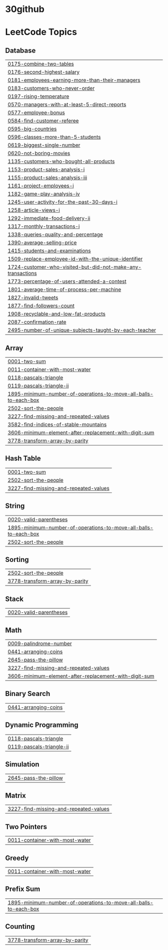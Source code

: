 # 30github
<!---LeetCode Topics Start-->
# LeetCode Topics
## Database
|  |
| ------- |
| [0175-combine-two-tables](https://github.com/Miregia-Aigerim/30github/tree/master/0175-combine-two-tables) |
| [0176-second-highest-salary](https://github.com/Miregia-Aigerim/30github/tree/master/0176-second-highest-salary) |
| [0181-employees-earning-more-than-their-managers](https://github.com/Miregia-Aigerim/30github/tree/master/0181-employees-earning-more-than-their-managers) |
| [0183-customers-who-never-order](https://github.com/Miregia-Aigerim/30github/tree/master/0183-customers-who-never-order) |
| [0197-rising-temperature](https://github.com/Miregia-Aigerim/30github/tree/master/0197-rising-temperature) |
| [0570-managers-with-at-least-5-direct-reports](https://github.com/Miregia-Aigerim/30github/tree/master/0570-managers-with-at-least-5-direct-reports) |
| [0577-employee-bonus](https://github.com/Miregia-Aigerim/30github/tree/master/0577-employee-bonus) |
| [0584-find-customer-referee](https://github.com/Miregia-Aigerim/30github/tree/master/0584-find-customer-referee) |
| [0595-big-countries](https://github.com/Miregia-Aigerim/30github/tree/master/0595-big-countries) |
| [0596-classes-more-than-5-students](https://github.com/Miregia-Aigerim/30github/tree/master/0596-classes-more-than-5-students) |
| [0619-biggest-single-number](https://github.com/Miregia-Aigerim/30github/tree/master/0619-biggest-single-number) |
| [0620-not-boring-movies](https://github.com/Miregia-Aigerim/30github/tree/master/0620-not-boring-movies) |
| [1135-customers-who-bought-all-products](https://github.com/Miregia-Aigerim/30github/tree/master/1135-customers-who-bought-all-products) |
| [1153-product-sales-analysis-i](https://github.com/Miregia-Aigerim/30github/tree/master/1153-product-sales-analysis-i) |
| [1155-product-sales-analysis-iii](https://github.com/Miregia-Aigerim/30github/tree/master/1155-product-sales-analysis-iii) |
| [1161-project-employees-i](https://github.com/Miregia-Aigerim/30github/tree/master/1161-project-employees-i) |
| [1182-game-play-analysis-iv](https://github.com/Miregia-Aigerim/30github/tree/master/1182-game-play-analysis-iv) |
| [1245-user-activity-for-the-past-30-days-i](https://github.com/Miregia-Aigerim/30github/tree/master/1245-user-activity-for-the-past-30-days-i) |
| [1258-article-views-i](https://github.com/Miregia-Aigerim/30github/tree/master/1258-article-views-i) |
| [1292-immediate-food-delivery-ii](https://github.com/Miregia-Aigerim/30github/tree/master/1292-immediate-food-delivery-ii) |
| [1317-monthly-transactions-i](https://github.com/Miregia-Aigerim/30github/tree/master/1317-monthly-transactions-i) |
| [1338-queries-quality-and-percentage](https://github.com/Miregia-Aigerim/30github/tree/master/1338-queries-quality-and-percentage) |
| [1390-average-selling-price](https://github.com/Miregia-Aigerim/30github/tree/master/1390-average-selling-price) |
| [1415-students-and-examinations](https://github.com/Miregia-Aigerim/30github/tree/master/1415-students-and-examinations) |
| [1509-replace-employee-id-with-the-unique-identifier](https://github.com/Miregia-Aigerim/30github/tree/master/1509-replace-employee-id-with-the-unique-identifier) |
| [1724-customer-who-visited-but-did-not-make-any-transactions](https://github.com/Miregia-Aigerim/30github/tree/master/1724-customer-who-visited-but-did-not-make-any-transactions) |
| [1773-percentage-of-users-attended-a-contest](https://github.com/Miregia-Aigerim/30github/tree/master/1773-percentage-of-users-attended-a-contest) |
| [1801-average-time-of-process-per-machine](https://github.com/Miregia-Aigerim/30github/tree/master/1801-average-time-of-process-per-machine) |
| [1827-invalid-tweets](https://github.com/Miregia-Aigerim/30github/tree/master/1827-invalid-tweets) |
| [1877-find-followers-count](https://github.com/Miregia-Aigerim/30github/tree/master/1877-find-followers-count) |
| [1908-recyclable-and-low-fat-products](https://github.com/Miregia-Aigerim/30github/tree/master/1908-recyclable-and-low-fat-products) |
| [2087-confirmation-rate](https://github.com/Miregia-Aigerim/30github/tree/master/2087-confirmation-rate) |
| [2495-number-of-unique-subjects-taught-by-each-teacher](https://github.com/Miregia-Aigerim/30github/tree/master/2495-number-of-unique-subjects-taught-by-each-teacher) |
## Array
|  |
| ------- |
| [0001-two-sum](https://github.com/Miregia-Aigerim/30github/tree/master/0001-two-sum) |
| [0011-container-with-most-water](https://github.com/Miregia-Aigerim/30github/tree/master/0011-container-with-most-water) |
| [0118-pascals-triangle](https://github.com/Miregia-Aigerim/30github/tree/master/0118-pascals-triangle) |
| [0119-pascals-triangle-ii](https://github.com/Miregia-Aigerim/30github/tree/master/0119-pascals-triangle-ii) |
| [1895-minimum-number-of-operations-to-move-all-balls-to-each-box](https://github.com/Miregia-Aigerim/30github/tree/master/1895-minimum-number-of-operations-to-move-all-balls-to-each-box) |
| [2502-sort-the-people](https://github.com/Miregia-Aigerim/30github/tree/master/2502-sort-the-people) |
| [3227-find-missing-and-repeated-values](https://github.com/Miregia-Aigerim/30github/tree/master/3227-find-missing-and-repeated-values) |
| [3582-find-indices-of-stable-mountains](https://github.com/Miregia-Aigerim/30github/tree/master/3582-find-indices-of-stable-mountains) |
| [3606-minimum-element-after-replacement-with-digit-sum](https://github.com/Miregia-Aigerim/30github/tree/master/3606-minimum-element-after-replacement-with-digit-sum) |
| [3778-transform-array-by-parity](https://github.com/Miregia-Aigerim/30github/tree/master/3778-transform-array-by-parity) |
## Hash Table
|  |
| ------- |
| [0001-two-sum](https://github.com/Miregia-Aigerim/30github/tree/master/0001-two-sum) |
| [2502-sort-the-people](https://github.com/Miregia-Aigerim/30github/tree/master/2502-sort-the-people) |
| [3227-find-missing-and-repeated-values](https://github.com/Miregia-Aigerim/30github/tree/master/3227-find-missing-and-repeated-values) |
## String
|  |
| ------- |
| [0020-valid-parentheses](https://github.com/Miregia-Aigerim/30github/tree/master/0020-valid-parentheses) |
| [1895-minimum-number-of-operations-to-move-all-balls-to-each-box](https://github.com/Miregia-Aigerim/30github/tree/master/1895-minimum-number-of-operations-to-move-all-balls-to-each-box) |
| [2502-sort-the-people](https://github.com/Miregia-Aigerim/30github/tree/master/2502-sort-the-people) |
## Sorting
|  |
| ------- |
| [2502-sort-the-people](https://github.com/Miregia-Aigerim/30github/tree/master/2502-sort-the-people) |
| [3778-transform-array-by-parity](https://github.com/Miregia-Aigerim/30github/tree/master/3778-transform-array-by-parity) |
## Stack
|  |
| ------- |
| [0020-valid-parentheses](https://github.com/Miregia-Aigerim/30github/tree/master/0020-valid-parentheses) |
## Math
|  |
| ------- |
| [0009-palindrome-number](https://github.com/Miregia-Aigerim/30github/tree/master/0009-palindrome-number) |
| [0441-arranging-coins](https://github.com/Miregia-Aigerim/30github/tree/master/0441-arranging-coins) |
| [2645-pass-the-pillow](https://github.com/Miregia-Aigerim/30github/tree/master/2645-pass-the-pillow) |
| [3227-find-missing-and-repeated-values](https://github.com/Miregia-Aigerim/30github/tree/master/3227-find-missing-and-repeated-values) |
| [3606-minimum-element-after-replacement-with-digit-sum](https://github.com/Miregia-Aigerim/30github/tree/master/3606-minimum-element-after-replacement-with-digit-sum) |
## Binary Search
|  |
| ------- |
| [0441-arranging-coins](https://github.com/Miregia-Aigerim/30github/tree/master/0441-arranging-coins) |
## Dynamic Programming
|  |
| ------- |
| [0118-pascals-triangle](https://github.com/Miregia-Aigerim/30github/tree/master/0118-pascals-triangle) |
| [0119-pascals-triangle-ii](https://github.com/Miregia-Aigerim/30github/tree/master/0119-pascals-triangle-ii) |
## Simulation
|  |
| ------- |
| [2645-pass-the-pillow](https://github.com/Miregia-Aigerim/30github/tree/master/2645-pass-the-pillow) |
## Matrix
|  |
| ------- |
| [3227-find-missing-and-repeated-values](https://github.com/Miregia-Aigerim/30github/tree/master/3227-find-missing-and-repeated-values) |
## Two Pointers
|  |
| ------- |
| [0011-container-with-most-water](https://github.com/Miregia-Aigerim/30github/tree/master/0011-container-with-most-water) |
## Greedy
|  |
| ------- |
| [0011-container-with-most-water](https://github.com/Miregia-Aigerim/30github/tree/master/0011-container-with-most-water) |
## Prefix Sum
|  |
| ------- |
| [1895-minimum-number-of-operations-to-move-all-balls-to-each-box](https://github.com/Miregia-Aigerim/30github/tree/master/1895-minimum-number-of-operations-to-move-all-balls-to-each-box) |
## Counting
|  |
| ------- |
| [3778-transform-array-by-parity](https://github.com/Miregia-Aigerim/30github/tree/master/3778-transform-array-by-parity) |
<!---LeetCode Topics End-->